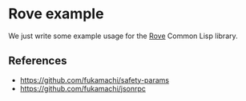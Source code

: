 # Rove example
We just write some example usage for the 
[Rove](https://github.com/fukamachi/rove) Common Lisp library.

## References
* https://github.com/fukamachi/safety-params
* https://github.com/fukamachi/jsonrpc
